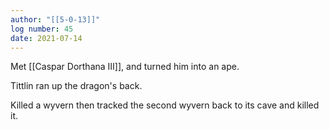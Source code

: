 ```yaml
---
author: "[[5-0-13]]"
log number: 45
date: 2021-07-14
---
```

Met [[Caspar Dorthana Ⅲ]], and turned him into an ape.

Tittlin ran up the dragon's back.

Killed a wyvern then tracked the second wyvern back to its cave and killed it.